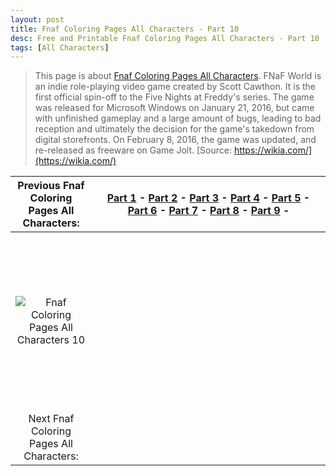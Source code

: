 ```yaml
---
layout: post
title: Fnaf Coloring Pages All Characters - Part 10
desc: Free and Printable Fnaf Coloring Pages All Characters - Part 10
tags: [All Characters]
---
```

> This page is about [Fnaf Coloring Pages All Characters](https://fnafcoloringpages.github.io/). FNaF World is an indie role-playing video game created by Scott Cawthon. It is the first official spin-off to the Five Nights at Freddy's series. The game was released for Microsoft Windows on January 21, 2016, but came with unfinished gameplay and a large amount of bugs, leading to bad reception and ultimately the decision for the game's takedown from digital storefronts. On February 8, 2016, the game was updated, and re-released as freeware on Game Jolt. [Source: https://wikia.com/](https://wikia.com/)

|Previous Fnaf Coloring Pages All Characters: |[Part 1](https://fnafcoloringpages.github.io/blog/Fnaf-Coloring-Pages-All-Characters-part-1) - [Part 2](https://fnafcoloringpages.github.io/blog/Fnaf-Coloring-Pages-All-Characters-part-2) - [Part 3](https://fnafcoloringpages.github.io/blog/Fnaf-Coloring-Pages-All-Characters-part-3) - [Part 4](https://fnafcoloringpages.github.io/blog/Fnaf-Coloring-Pages-All-Characters-part-4) - [Part 5](https://fnafcoloringpages.github.io/blog/Fnaf-Coloring-Pages-All-Characters-part-5) - [Part 6](https://fnafcoloringpages.github.io/blog/Fnaf-Coloring-Pages-All-Characters-part-6) - [Part 7](https://fnafcoloringpages.github.io/blog/Fnaf-Coloring-Pages-All-Characters-part-7) - [Part 8](https://fnafcoloringpages.github.io/blog/Fnaf-Coloring-Pages-All-Characters-part-8) - [Part 9](https://fnafcoloringpages.github.io/blog/Fnaf-Coloring-Pages-All-Characters-part-9) - |
|:-:|:-:|
|![Fnaf Coloring Pages All Characters 10](https://fnafcoloringpages.github.io/img/Fnaf-Coloring-Pages-All-Characters%20(10).jpg "Fnaf Coloring Pages All Characters 10")|<script async src="//pagead2.googlesyndication.com/pagead/js/adsbygoogle.js"></script><!-- Texxtonly --><ins class="adsbygoogle" style="display:inline-block;width:336px;height:280px" data-ad-client="ca-pub-6753140515841889" data-ad-slot="3207852233"></ins><script>(adsbygoogle = window.adsbygoogle \|\| []).push({}); </script>|
| Next Fnaf Coloring Pages All Characters: ||